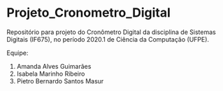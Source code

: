 # Projeto_Cronometro_Digital
Repositório para projeto do Cronômetro Digital da disciplina de Sistemas Digitais (IF675), no período 2020.1 de Ciência da Computação (UFPE).

Equipe:
1. Amanda Alves Guimarães
2. Isabela Marinho Ribeiro
3. Pietro Bernardo Santos Masur
